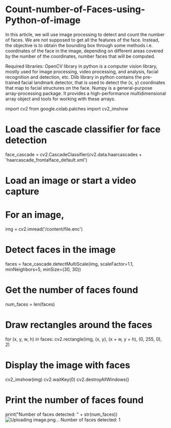 # Count-number-of-Faces-using-Python-of-image

In this article, we will use image processing to detect and count the number of faces. We are not supposed to get all the features of the face. Instead, the objective is to obtain the bounding box through some methods i.e. coordinates of the face in the image, depending on different areas covered by the number of the coordinates, number faces that will be computed.

Required libraries:
OpenCV library in python is a computer vision library, mostly used for image processing, video processing, and analysis, facial recognition and detection, etc.
Dlib library in python contains the pre-trained facial landmark detector, that is used to detect the (x, y) coordinates that map to facial structures on the face.
Numpy is a general-purpose array-processing package. It provides a high-performance multidimensional array object and tools for working with these arrays.

import cv2
from google.colab.patches import cv2_imshow
# Load the cascade classifier for face detection
face_cascade = cv2.CascadeClassifier(cv2.data.haarcascades + 'haarcascade_frontalface_default.xml')

# Load an image or start a video capture
# For an image, 
img = cv2.imread('/content/file.enc')

# Detect faces in the image
faces = face_cascade.detectMultiScale(img, scaleFactor=1.1, minNeighbors=5, minSize=(30, 30))

# Get the number of faces found
num_faces = len(faces)

# Draw rectangles around the faces
for (x, y, w, h) in faces:
    cv2.rectangle(img, (x, y), (x + w, y + h), (0, 255, 0), 2)

# Display the image with faces
cv2_imshow(img)
cv2.waitKey(0)
cv2.destroyAllWindows()

# Print the number of faces found
print("Number of faces detected: " + str(num_faces))
![Uploading image.png…]()
Number of faces detected: 1
